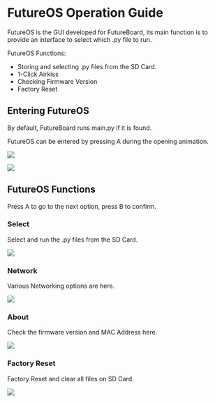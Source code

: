 # FutureOS Operation Guide

FutureOS is the GUI developed for FutureBoard, its main function is to provide an interface to select which .py file to run.

FutureOS Functions:

- Storing and selecting .py files from the SD Card.
- 1-Click Airkiss
- Checking Firmware Version
- Factory Reset

## Entering FutureOS

By default, FutureBoard runs main.py if it is found.

FutureOS can be entered by pressing A during the opening animation.

![](../images/futureos1.png)

![](../images/futureos2eng.jpg)

## FutureOS Functions

Press A to go to the next option, press B to confirm.

### Select

Select and run the .py files from the SD Card.

![](../images/futureos3eng.jpg)

### Network

Various Networking options are here.

![](../images/futureos4eng.jpg)

### About

Check the firmware version and MAC Address here.

![](../images/futureos5eng.jpg)

### Factory Reset

Factory Reset and clear all files on SD Card.

![](../images/futureos6eng.jpg)